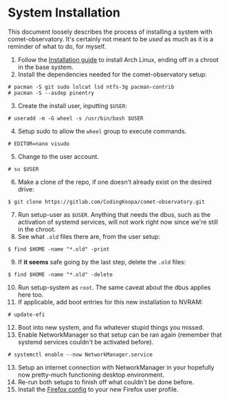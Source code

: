 # System Installation

This document loosely describes the process of installing a system with comet-observatory. It's certainly not meant to be *used* as much as it is a reminder of what to do, for myself.
1. Follow the [Installation guide](https://wiki.archlinux.org/title/Installation_guide) to install Arch Linux, ending off in a chroot in the base system.
2. Install the dependencies needed for the comet-observatory setup:
```
# pacman -S git sudo lolcat lsd ntfs-3g pacman-contrib
# pacman -S --asdep pinentry
```
3. Create the install user, inputting `$USER`:
```
# useradd -m -G wheel -s /usr/bin/bash $USER
```
4. Setup sudo to allow the `wheel` group to execute commands.
```
# EDITOR=nano visudo
```
5.  Change to the user account.
```
# su $USER
```
6. Make a clone of the repo, if one doesn't already exist on the desired drive:
```
$ git clone https://gitlab.com/CodingKoopa/comet-observatory.git
```
7. Run setup-user as `$USER`. Anything that needs the dbus, such as the activation of systemd services, will not work right now since we're still in the chroot.
8. See what `.old` files there are, from the user setup:
```
$ find $HOME -name "*.old" -print
```
9. If **it seems** safe going by the last step, delete the `.old` files:
```
$ find $HOME -name "*.old" -delete
```
10. Run setup-system as `root`. The same caveat about the dbus applies here too.
11. If applicable, add boot entries for this new installation to NVRAM:
```
# update-efi
```
12. Boot into new system, and fix whatever stupid things you missed.
13. Enable NetworkManager so that setup can be ran again (remember that systemd services couldn't be activated before).
```
# systemctl enable --now NetworkManager.service
```
13. Setup an internet connection with NetworkManager in your hopefully now pretty-much functioning desktop environment.
14. Re-run both setups to finish off what couldn't be done before.
15. Install the [Firefox config](../../config/firefox.js) to your new Firefox user profile.
